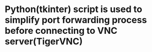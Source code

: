 # Python(tkinter) script is used to simplify port forwarding process before connecting to VNC server(TigerVNC)
